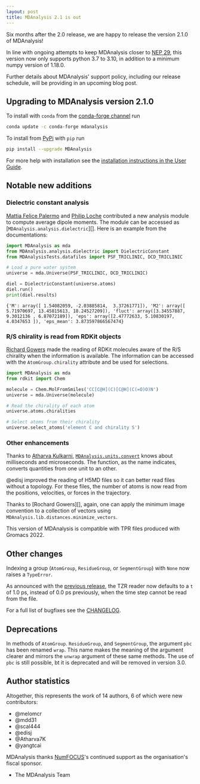 ```yaml
---
layout: post
title: MDAnalysis 2.1 is out
---
```


Six months after the 2.0 release, we are happy to release the version 2.1.0 of MDAnalysis!

In line with ongoing attempts to keep MDAnalysis closer to [NEP 29][], this version now only supports python 3.7 to 3.10, in addition to a minimum numpy version of 1.18.0.

Further details about MDAnalysis' support policy, including our release schedule, will be providing in an upcoming blog post.

## Upgrading to MDAnalysis version 2.1.0

To install with `conda` from the [conda-forge channel][] run

```bash
conda update -c conda-forge mdanalysis
```

To install from [PyPi][] with `pip` run

```bash
pip install --upgrade MDAnalysis
```

For more help with installation see the [installation instructions in the User Guide][].


## Notable new additions

### Dielectric constant analysis

[Mattia Felice Palermo][] and [Philip Loche][] contributed a new analysis module to compute average dipole moments. The module can be accessed as [`MDAnalysis.analysis.dielectric`][]. Here is an example from the documentations:

```python
import MDAnalysis as mda
from MDAnalysis.analysis.dielectric import DielectricConstant
from MDAnalysisTests.datafiles import PSF_TRICLINIC, DCD_TRICLINIC

# Load a pure water system
universe = mda.Universe(PSF_TRICLINIC, DCD_TRICLINIC)

diel = DielectricConstant(universe.atoms)
diel.run()
print(diel.results)
```

```
{'M': array([ 1.54082059, -2.03885814,  3.37261771]), 'M2': array([ 5.71970697, 13.45815613, 18.24527209]), 'fluct': array([3.34557887, 9.3012136 , 6.87072189]), 'eps': array([2.47772633, 5.10830197, 4.0347653 ]), 'eps_mean': 3.873597866567474}
```

### R/S chirality is read from RDKit objects

[Richard Gowers][] made the reading of RDKit molecules aware of the R/S chirality when the information is available. The information can be accessed with the `AtomGroup.chirality` attribute and be used for selections.

```python
import MDAnalysis as mda
from rdkit import Chem

molecule = Chem.MolFromSmiles('CC[C@H](C)[C@H](C(=O)O)N')
universe = mda.Universe(molecule)

# Read the chirality of each atom
universe.atoms.chiralities

# Select atoms from their chirality
universe.select_atoms('element C and chirality S')
```

### Other enhancements

Thanks to [Atharva Kulkarni][], [`MDAnalysis.units.convert`][] knows about milliseconds and microseconds. The function, as the name indicates, converts quantities from one unit to an other.

@edisj improved the reading of H5MD files so it can better read files without a topology. For these files, the number of atoms is now read from the positions, velocities, or forces in the trajectory.

Thanks to [Rochard Gowers][], again, one can apply the minimum image convention to a collection of vectors using `MDAnalysis.lib.distances.minimize_vectors`.

This version of MDAnalysis is compatible with TPR files produced with Gromacs 2022.


## Other changes

Indexing a group (`AtomGroup`, `ResidueGroup`, or `SegmentGroup`) with `None` now raises a `TypeError`.

As announced with the [previous release][], the TZR reader now defaults to a `t` of 1.0 ps, instead of 0.0 ps previously, when the time step cannot be read from the file.

For a full list of bugfixes see the [CHANGELOG][].

## Deprecations

In methods of `AtomGroup`. `ResidueGroup`, and `SegmentGroup`, the argument `pbc` has been renamed `wrap`. This name makes the meaning of the argument clearer and mirrors the `unwrap` argument of these same methods. The use of `pbc` is still possible, bt it is deprecated and will be removed in version 3.0.

## Author statistics

Altogether, this represents the work of 14 authors, 6 of which were new contributors:

- @melomcr
- @mdd31
- @scal444
- @edisj
- @Atharva7K
- @yangtcai

MDAnalysis thanks [NumFOCUS][]'s continued support as the organisation's fiscal sponsor.

- The MDAnalysis Team

[installation instructions in the User Guide]: https://userguide.mdanalysis.org/stable/installation.html
[conda-forge channel]: https://anaconda.org/conda-forge/mdanalysis
[PyPi]: https://pypi.org/project/MDAnalysis/
[NumFOCUS]: https://www.numfocus.org
[CHANGELOG]: https://github.com/MDAnalysis/mdanalysis/blob/release-2.1.0/package/CHANGELOG
[NEP 29]: https://numpy.org/neps/nep-0029-deprecation_policy.html
[Mattia Felice Palermo]: @mattiafelice-palermo
[Philip Loche]: @PicoCentury
[`MDAnalysis.units.convert`]: https://docs.mdanalysis.org/stable/documentation_pages/units.html?highlight=unit#MDAnalysis.units.convert
[Atharva Kulkarni]: @Atharva7K
[Richard Gowers]: [@richardjgowers]
[previous release]: https://www.mdanalysis.org/2021/08/22/release-2.0.0/
